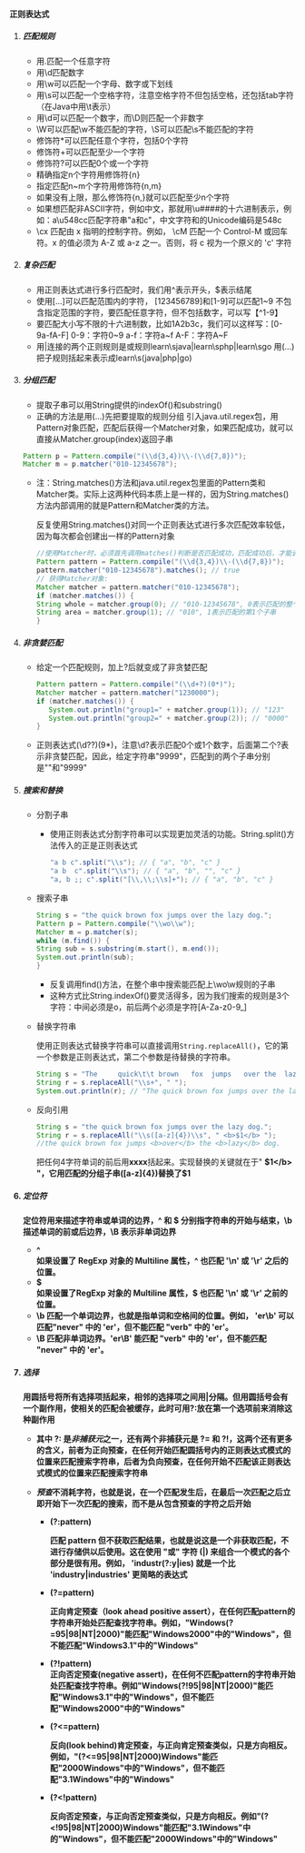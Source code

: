 #### 正则表达式

1. ##### 匹配规则

   - 用.匹配一个任意字符
   - 用\d匹配数字
   - 用\w可以匹配一个字母、数字或下划线
   - 用\s可以匹配一个空格字符，注意空格字符不但包括空格，还包括tab字符（在Java中用\t表示）
   - 用\d可以匹配一个数字，而\D则匹配一个非数字
   - \W可以匹配\w不能匹配的字符，\S可以匹配\s不能匹配的字符
   - 修饰符*可以匹配任意个字符，包括0个字符
   - 修饰符+可以匹配至少一个字符
   - 修饰符?可以匹配0个或一个字符
   - 精确指定n个字符用修饰符{n}
   - 指定匹配n~m个字符用修饰符{n,m}
   - 如果没有上限，那么修饰符{n,}就可以匹配至少n个字符
   - 如果想匹配非ASCII字符，例如中文，那就用\u####的十六进制表示，例如：a\u548cc匹配字符串"a和c"，中文字符和的Unicode编码是548c
   - \cx	匹配由 x 指明的控制字符。例如， \cM 匹配一个 Control-M 或回车符。x 的值必须为 A-Z 或 a-z 之一。否则，将 c 视为一个原义的 'c' 字符

2. ##### 复杂匹配

   - 用正则表达式进行多行匹配时，我们用^表示开头，$表示结尾
   - 使用[...]可以匹配范围内的字符， [123456789]和[1-9]可以匹配1~9
     不包含指定范围的字符，要匹配任意字符，但不包括数字，可以写【^1-9】
   - 要匹配大小写不限的十六进制数，比如1A2b3c，我们可以这样写：[0-9a-fA-F]
     0-9：字符0~9
     a-f：字符a~f
     A-F：字符A~F
   - 用|连接的两个正则规则是或规则learn\sjava|learn\sphp|learn\sgo
     用(...)把子规则括起来表示成learn\\s(java|php|go)

3. ##### 分组匹配

   - 提取子串可以用String提供的indexOf()和substring()
   - 正确的方法是用(...)先把要提取的规则分组
     引入java.util.regex包，用Pattern对象匹配，匹配后获得一个Matcher对象，如果匹配成功，就可以直接从Matcher.group(index)返回子串

   ```java
   Pattern p = Pattern.compile("(\\d{3,4})\\-(\\d{7,8})");
   Matcher m = p.matcher("010-12345678");
   ```

   - 注：String.matches()方法和java.util.regex包里面的Pattern类和Matcher类。实际上这两种代码本质上是一样的，因为String.matches()方法内部调用的就是Pattern和Matcher类的方法。

     反复使用String.matches()对同一个正则表达式进行多次匹配效率较低，因为每次都会创建出一样的Pattern对象

     ```java
     //使用Matcher时，必须首先调用matches()判断是否匹配成功，匹配成功后，才能调用group()提取子串
     Pattern pattern = Pattern.compile("(\\d{3,4})\\-(\\d{7,8})");
     pattern.matcher("010-12345678").matches(); // true
     // 获得Matcher对象:
     Matcher matcher = pattern.matcher("010-12345678");
     if (matcher.matches()) {
     String whole = matcher.group(0); // "010-12345678", 0表示匹配的整个字符串
     String area = matcher.group(1); // "010", 1表示匹配的第1个子串
     }
     ```

4. ##### 非贪婪匹配

   - 给定一个匹配规则，加上?后就变成了非贪婪匹配

     ```java
     Pattern pattern = Pattern.compile("(\\d+?)(0*)");
     Matcher matcher = pattern.matcher("1230000");
     if (matcher.matches()) {
     	System.out.println("group1=" + matcher.group(1)); // "123"
     	System.out.println("group2=" + matcher.group(2)); // "0000"
     }
     ```

   - 正则表达式(\d??)(9*)，注意\d?表示匹配0个或1个数字，后面第二个?表示非贪婪匹配，因此，给定字符串"9999"，匹配到的两个子串分别是""和"9999"

5. ##### 搜索和替换

   - 分割子串

     - 使用正则表达式分割字符串可以实现更加灵活的功能。String.split()方法传入的正是正则表达式

       ```java
       "a b c".split("\\s"); // { "a", "b", "c" }
       "a b  c".split("\\s"); // { "a", "b", "", "c" }
       "a, b ;; c".split("[\\,\\;\\s]+"); // { "a", "b", "c" }
       ```

   - 搜索子串

     ```java
     String s = "the quick brown fox jumps over the lazy dog.";
     Pattern p = Pattern.compile("\\wo\\w");
     Matcher m = p.matcher(s);
     while (m.find()) {
     String sub = s.substring(m.start(), m.end());
     System.out.println(sub);
     }
     ```

     - 反复调用find()方法，在整个串中搜索能匹配上\\wo\\w规则的子串
     - 这种方式比String.indexOf()要灵活得多，因为我们搜索的规则是3个字符：中间必须是o，前后两个必须是字符[A-Za-z0-9_]

   - 替换字符串

     使用正则表达式替换字符串可以直接调用`String.replaceAll()`，它的第一个参数是正则表达式，第二个参数是待替换的字符串。

     ```java
     String s = "The     quick\t\t brown   fox  jumps   over the  lazy dog.";
     String r = s.replaceAll("\\s+", " ");
     System.out.println(r); // "The quick brown fox jumps over the lazy dog."
     ```

   - 反向引用

     ```java
     String s = "the quick brown fox jumps over the lazy dog.";
     String r = s.replaceAll("\\s([a-z]{4})\\s", " <b>$1</b> ");
     //the quick brown fox jumps <b>over</b> the <b>lazy</b> dog.
     ```

     把任何4字符单词的前后用<b>xxxx</b>括起来。实现替换的关键就在于" <b>$1</b> "，它用匹配的分组子串([a-z]{4})替换了$1
   
6. ##### 定位符

   定位符用来描述字符串或单词的边界，^ 和 $ 分别指字符串的开始与结束，\b 描述单词的前或后边界，\B 表示非单词边界

   - ^	
     如果设置了 RegExp 对象的 Multiline 属性，^ 也匹配 '\n' 或 '\r' 之后的位置。
   - $	
     如果设置了RegExp 对象的 Multiline 属性，$ 也匹配 '\n' 或 '\r' 之前的位置。
   - \b	
     匹配一个单词边界，也就是指单词和空格间的位置。例如， 'er\b' 可以匹配"never" 中的 'er'，但不能匹配 "verb" 中的 'er'。
   - \B	
     匹配非单词边界。'er\B' 能匹配 "verb" 中的 'er'，但不能匹配 "never" 中的 'er'。

7. ##### 选择

   用圆括号将所有选择项括起来，相邻的选择项之间用|分隔。但用圆括号会有一个副作用，使相关的匹配会被缓存，此时可用?:放在第一个选项前来消除这种副作用

   - 其中 ?: 是***非捕获元***之一，还有两个非捕获元是 ?= 和 ?!，这两个还有更多的含义，前者为正向预查，在任何开始匹配圆括号内的正则表达式模式的位置来匹配搜索字符串，后者为负向预查，在任何开始不匹配该正则表达式模式的位置来匹配搜索字符串

   - ***预查***不消耗字符，也就是说，在一个匹配发生后，在最后一次匹配之后立即开始下一次匹配的搜索，而不是从包含预查的字符之后开始

     - (?:pattern)

        匹配 pattern 但不获取匹配结果，也就是说这是一个非获取匹配，不进行存储供以后使用。这在使用 "或" 字符 (|) 来组合一个模式的各个部分是很有用。例如， 'industr(?:y|ies) 就是一个比 'industry|industries' 更简略的表达式

     - (?=pattern)

       正向肯定预查（look ahead positive assert），在任何匹配pattern的字符串开始处匹配查找字符串。例如，"Windows(?=95|98|NT|2000)"能匹配"Windows2000"中的"Windows"，但不能匹配"Windows3.1"中的"Windows"

     - (?!pattern)	
       正向否定预查(negative assert)，在任何不匹配pattern的字符串开始处匹配查找字符串。例如"Windows(?!95|98|NT|2000)"能匹配"Windows3.1"中的"Windows"，但不能匹配"Windows2000"中的"Windows"

     - (?<=pattern)

       反向(look behind)肯定预查，与正向肯定预查类似，只是方向相反。例如，"(?<=95|98|NT|2000)Windows"能匹配"2000Windows"中的"Windows"，但不能匹配"3.1Windows"中的"Windows"

     - (?<!pattern)

       反向否定预查，与正向否定预查类似，只是方向相反。例如"(?<!95|98|NT|2000)Windows"能匹配"3.1Windows"中的"Windows"，但不能匹配"2000Windows"中的"Windows"
